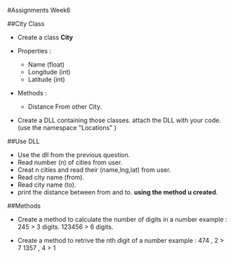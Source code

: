 #Assignments Week6

##City Class
- Create a class **City**
- Properties :
	- Name (float)
	- Longitude (int)
	- Latitude (int)

- Methods :
	- Distance From other City.

- Create a DLL containing those classes. attach the DLL with your code.(use the namespace "Locations" )

##Use DLL
- Use the dll from the previous question.
- Read number (n) of cities from user.
- Creat n cities and read their (name,lng,lat) from user.
- Read city name (from).
- Read city name (to).
- print the distance between from and to. **using the method u created**.


##Methods

- Create a method to calculate the number of digits in a number 
example : 245    > 3 digits.
		  123456 > 6 digits.

- Create a method to retrive the nth digit of a number 
example : 474  , 2 > 7
   		  1357 , 4 > 1
